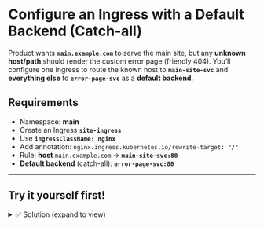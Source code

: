 # Configure an Ingress with a Default Backend (Catch-all)

Product wants **`main.example.com`** to serve the main site, but any **unknown host/path** should render the custom error page (friendly 404). You’ll configure one Ingress to route the known host to **`main-site-svc`** and **everything else** to **`error-page-svc`** as a **default backend**.

## Requirements
- Namespace: **main**
- Create an Ingress **`site-ingress`**
- Use **`ingressClassName: nginx`**
- Add annotation: `nginx.ingress.kubernetes.io/rewrite-target: "/"`
- Rule: **host** `main.example.com` → **`main-site-svc:80`**
- **Default backend** (catch-all): **`error-page-svc:80`**



---

## Try it yourself first!
  
<details><summary>✅ Solution (expand to view)</summary>
  
```yaml
apiVersion: networking.k8s.io/v1
kind: Ingress
metadata:
  name: site-ingress
  namespace: main
  annotations:
    nginx.ingress.kubernetes.io/rewrite-target: "/"
spec:
  ingressClassName: nginx
  defaultBackend:
    service:
      name: error-page-svc
      port:
        number: 80
  rules:
  - host: main.example.com
    http:
      paths:
      - path: /
        pathType: Prefix
        backend:
          service:
            name: main-site-svc
            port:
              number: 80
```
</details> 
